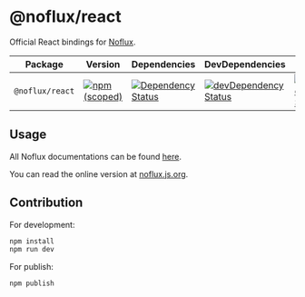 # @noflux/react

Official React bindings for [Noflux](https://github.com/nofluxjs/noflux).

| Package | Version | Dependencies | DevDependencies | Build |
|--------|-------|------------|----------|----------|
| `@noflux/react` | [![npm (scoped)](https://img.shields.io/npm/v/@noflux/react.svg?maxAge=86400)](https://www.npmjs.com/package/@noflux/react) | [![Dependency Status](https://david-dm.org/nofluxjs/noflux-react.svg)](https://david-dm.org/nofluxjs/noflux-react) | [![devDependency Status](https://david-dm.org/nofluxjs/noflux-react/dev-status.svg)](https://david-dm.org/nofluxjs/noflux-react?type=dev) | [![Build Status](https://travis-ci.org/nofluxjs/noflux-react.svg?branch=next)](https://travis-ci.org/nofluxjs/noflux-react) |

## Usage

All Noflux documentations can be found [here](https://github.com/nofluxjs/noflux).

You can read the online version at [noflux.js.org](https://noflux.js.org/).

## Contribution

For development:

```bash
npm install
npm run dev
```

For publish:

```bash
npm publish
```
